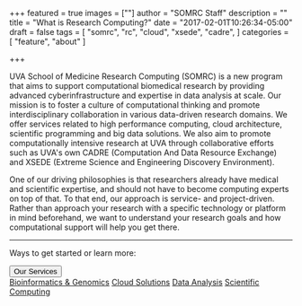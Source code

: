+++
featured = true
images = [""]
author = "SOMRC Staff"
description = ""
title = "What is Research Computing?"
date = "2017-02-01T10:26:34-05:00"
draft = false
tags = [
  "somrc",
  "rc",
  "cloud",
  "xsede",
  "cadre",
]
categories = [
  "feature",
  "about"
]

+++

UVA School of Medicine Research Computing (SOMRC) is a new program that aims to support computational biomedical research by providing advanced cyberinfrastructure and expertise in data analysis at scale. Our mission is to foster a culture of computational thinking and promote interdisciplinary collaboration in various data-driven research domains. We offer services related to high performance computing, cloud architecture, scientific programming and big data solutions. We also aim to promote computationally intensive research at UVA through collaborative efforts such as UVA's own CADRE (Computation And Data Resource Exchange) and XSEDE (Extreme Science and Engineering Discovery Environment).

One of our driving philosophies is that researchers already have medical and scientific expertise, and should not have to become computing experts on top of that. To that end, our approach is service- and project-driven. 
Rather than approach your research with a specific technology or platform in mind beforehand, we want to understand your research goals and how computational support will help you get there.

- - -

<p class=lead>Ways to get started or learn more:</p>

<div class="btn-group">
  <button type="button" class="btn btn-warning dropdown-toggle" data-toggle="dropdown" aria-haspopup="true" aria-expanded="false">
    Our Services
  </button>
  <div class="dropdown-menu">
    <a class="dropdown-item" href="https://somrc.virginia.edu/service/bioinformatics">Bioinformatics & Genomics</a>
    <a class="dropdown-item" href="https://somrc.virginia.edu/service/cloud">Cloud Solutions</a>
    <a class="dropdown-item" href="https://somrc.virginia.edu/service/data-analysis">Data Analysis</a>
    <a class="dropdown-item" href="https://somrc.virginia.edu/service/scientific-computing/">Scientific Computing</a>
  </div>
</div>

